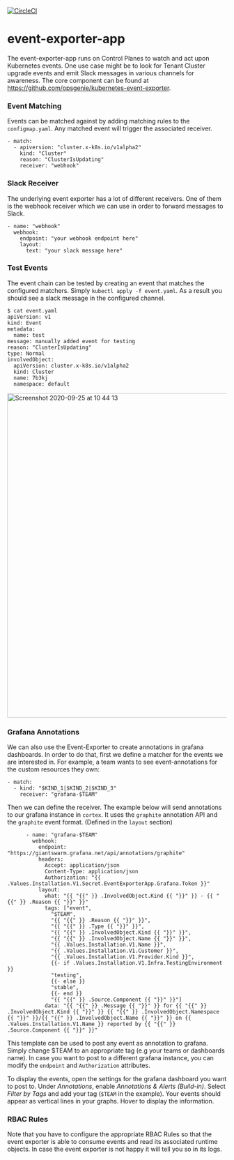 [![CircleCI](https://circleci.com/gh/giantswarm/event-exporter-app.svg?style=shield)](https://circleci.com/gh/giantswarm/event-exporter-app)

# event-exporter-app

The event-exporter-app runs on Control Planes to watch and act upon Kubernetes
events. One use case might be to look for Tenant Cluster upgrade events and emit
Slack messages in various channels for awareness. The core component can be
found at https://github.com/opsgenie/kubernetes-event-exporter.



### Event Matching

Events can be matched against by adding matching rules to the `configmap.yaml`. 
Any matched event will trigger the associated receiver. 

```
- match:
  - apiversion: "cluster.x-k8s.io/v1alpha2"
    kind: "Cluster"
    reason: "ClusterIsUpdating"
    receiver: "webhook"
```



### Slack Receiver 

The underlying event exporter has a lot of different receivers. One of them is 
the webhook receiver which we can use in order to forward messages to Slack. 

```
- name: "webhook"
  webhook:
    endpoint: "your webhook endpoint here"
    layout:
      text: "your slack message here"
```



### Test Events

The event chain can be tested by creating an event that matches the configured 
matchers. Simply `kubectl apply -f event.yaml`. As a result you should see a 
slack message in the configured channel. 

```
$ cat event.yaml
apiVersion: v1
kind: Event
metadata:
  name: test
message: manually added event for testing
reason: "ClusterIsUpdating"
type: Normal
involvedObject:
  apiVersion: cluster.x-k8s.io/v1alpha2
  kind: Cluster
  name: 7b3kj
  namespace: default
```

<img width="744" alt="Screenshot 2020-09-25 at 10 44 13" src="https://user-images.githubusercontent.com/552769/94246545-2bf70e80-ff1c-11ea-9e0c-93438ccfd063.png">



### Grafana Annotations

We can also use the Event-Exporter to create annotations in grafana dashboards.
In order to do that, first we define a matcher for the events we are interested in.
For example, a team wants to see event-annotations for the custom resources they own:
```
- match:
  - kind: "$KIND_1|$KIND_2|$KIND_3"
    receiver: "grafana-$TEAM"
```

Then we can define the receiver. 
The example below will send annotations to our grafana instance in `cortex`.
It uses the `graphite` annotation API and the `graphite` event format. (Defined in the `layout` section)
```
      - name: "grafana-$TEAM"
        webhook:
          endpoint: "https://giantswarm.grafana.net/api/annotations/graphite"
          headers:
            Accept: application/json
            Content-Type: application/json
            Authorization: "{{ .Values.Installation.V1.Secret.EventExporterApp.Grafana.Token }}"
          layout:
            what: "{{ "{{" }} .InvolvedObject.Kind {{ "}}" }} - {{ "{{" }} .Reason {{ "}}" }}"
            tags: ["event",
              "$TEAM",
              "{{ "{{" }} .Reason {{ "}}" }}",
              "{{ "{{" }} .Type {{ "}}" }}",
              "{{ "{{" }} .InvolvedObject.Kind {{ "}}" }}",
              "{{ "{{" }} .InvolvedObject.Name {{ "}}" }}",
              "{{ .Values.Installation.V1.Name }}",
              "{{ .Values.Installation.V1.Customer }}",
              "{{ .Values.Installation.V1.Provider.Kind }}",
              {{- if .Values.Installation.V1.Infra.TestingEnvironment }}
              "testing",
              {{- else }}
              "stable",
              {{- end }}
              "{{ "{{" }} .Source.Component {{ "}}" }}"]
            data: "{{ "{{" }} .Message {{ "}}" }} for {{ "{{" }} .InvolvedObject.Kind {{ "}}" }} {{ "{{" }} .InvolvedObject.Namespace {{ "}}" }}/{{ "{{" }} .InvolvedObject.Name {{ "}}" }} on {{ .Values.Installation.V1.Name }} reported by {{ "{{" }} .Source.Component {{ "}}" }}"
```
This template can be used to post any event as annotation to grafana.
Simply change $TEAM to an appropriate tag (e.g your teams or dashboards name).
In case you want to post to a different grafana instance,
you can modify the `endpoint` and `Authorization` attributes.

To display the events, open the settings for the grafana dashboard you want to post to.
Under _Annotations_, enable _Annotations & Alerts (Build-in)_.
Select _Filter by Tags_ and add your tag (`$TEAM` in the example).
Your events should appear as vertical lines in your graphs. Hover to display the information.



### RBAC Rules

Note that you have to configure the appropriate RBAC Rules so that the event exporter is able to consume events and read its associated runtime objects. In case the event exporter is not happy it will tell you so in its logs. 
